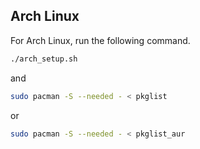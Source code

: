 ## Arch Linux

For Arch Linux, run the following command.

```bash
./arch_setup.sh
```

and

```bash
sudo pacman -S --needed - < pkglist
```

or

```bash
sudo pacman -S --needed - < pkglist_aur
```

